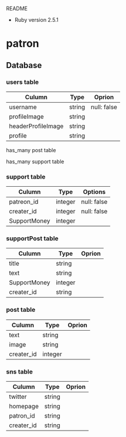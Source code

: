 README

* Ruby version
2.5.1

# patron

## Database

### users table
|Culumn|Type|Oprion|
|------|----|------|
|username|string|null: false|
|profileImage|string|
|headerProfileImage|string|
|profile|string|

has_many post table

has_many support table

### support table
|Culumn|Type|Options|
|------|----|-------|
|patreon_id|integer|null: false|
|creater_id|integer|null: false|
|SupportMoney|integer|


### supportPost table
|Culumn|Type|Oprion|
|------|----|------|
|title|string|
|text|string|
|SupportMoney|integer|
|creater_id|string|


### post table
|Culumn|Type|Oprion|
|------|----|------|
|text|string|
|image|string|
|creater_id|integer|


### sns table
|Culumn|Type|Oprion|
|------|----|------|
|twitter|string|
|homepage|string|
|patron_id|string|
|creater_id|string|


